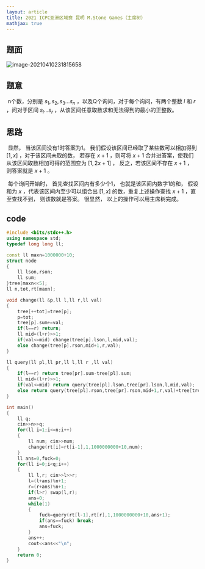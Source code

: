 ```yaml
---
layout: article
title: 2021 ICPC亚洲区域赛 昆明 M.Stone Games（主席树）
mathjax: true
---
```


## 题面

![image-20210410231815658](https://picgozjl.oss-cn-beijing.aliyuncs.com/img/image-20210410231815658.png)



## 题意

​	n个数，分别是 $s_1,s_2,s_3 \dots s_n$ ，以及Q个询问，对于每个询问，有两个整数 $l$ 和 $r$ ，问对于区间 $s_l \dots s_r$ ，从该区间任意取数求和无法得到的最小的正整数。



## 思路

​	显然， 当该区间没有1时答案为1。 我们假设该区间已经取了某些数可以相加得到 $[1,x]$ ，对于该区间未取的数， 若存在 $x+1$ ，则可将 $x+1$ 合并进答案，使我们从该区间取数相加可得的范围变为 $[1,2x+1]$ ， 反之，若该区间不存在 $x+1$ ， 则答案就是 $x+1$ 。 

​	每个询问开始时， 首先查找区间内有多少个1， 也就是该区间内数字1的和， 假设和为 $x$ ，代表该区间内至少可以组合出 $[1,x]$ 的数，重复上述操作查找 $x+1$ ，直至查找不到， 则该数就是答案。 很显然， 以上的操作可以用主席树完成。



## code

```c++
#include <bits/stdc++.h>
using namespace std;
typedef long long ll;

const ll maxn=1000000+10;
struct node
{
    ll lson,rson;
    ll sum;
}tree[maxn<<5];
ll n,tot,rt[maxn];

void change(ll &p,ll l,ll r,ll val)
{
    tree[++tot]=tree[p];
    p=tot;
    tree[p].sum+=val;
    if(l==r) return;
    ll mid=(l+r)>>1;
    if(val<=mid) change(tree[p].lson,l,mid,val);
    else change(tree[p].rson,mid+1,r,val);
}

ll query(ll pl,ll pr,ll l,ll r ,ll val)
{
    if(l==r) return tree[pr].sum-tree[pl].sum;
    ll mid=(l+r)>>1;
    if(val<=mid) return query(tree[pl].lson,tree[pr].lson,l,mid,val);
    else return query(tree[pl].rson,tree[pr].rson,mid+1,r,val)+tree[tree[pr].lson].sum-tree[tree[pl].lson].sum;
}

int main()
{
    ll q;
    cin>>n>>q;
    for(ll i=1;i<=n;i++)
    {
        ll num; cin>>num;
        change(rt[i]=rt[i-1],1,1000000000+10,num);
    }
    ll ans=0,fuck=0;
    for(ll i=0;i<q;i++)
    {
        ll l,r; cin>>l>>r;
        l=(l+ans)%n+1;
        r=(r+ans)%n+1;
        if(l>r) swap(l,r);
        ans=0;
        while(1)
        {
            fuck=query(rt[l-1],rt[r],1,1000000000+10,ans+1);
            if(ans==fuck) break;
            ans=fuck;
        }
        ans++;
        cout<<ans<<"\n";
    }
    return 0;
}

```
